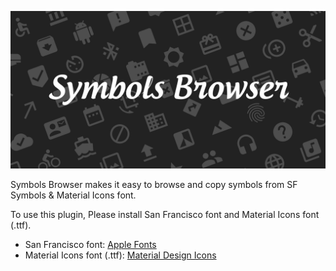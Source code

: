 ![Symbols Browser](assets/artwork.png)

Symbols Browser makes it easy to browse and copy symbols from SF Symbols & Material Icons font.

To use this plugin, Please install San Francisco font and Material Icons font (.ttf).

- San Francisco font: [Apple Fonts](https://developer.apple.com/fonts/)
- Material Icons font (.ttf): [Material Design Icons](https://github.com/google/material-design-icons)
